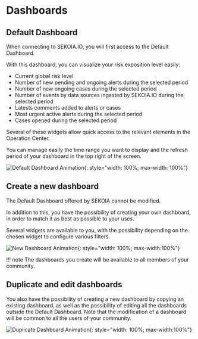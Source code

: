# Dashboards 

## Default Dashboard

When connecting to SEKOIA.IO, you will first access to the Default Dashboard. 

With this dashboard, you can visualize your risk exposition level easily:

- Current global risk level
- Number of new pending and ongoing alerts during the selected period
- Number of new ongoing cases during the selected period
- Number of events by data sources ingested by SEKOIA.IO during the selected period
- Latests comments added to alerts or cases
- Most urgent active alerts during the selected period
- Cases opened during the selected period

Several of these widgets allow quick access to the relevant elements in the Operation Center.

You can manage easily the time range you want to display and the refresh period of your dashboard in the top right of the screen.

![Default Dashboard Animation](/assets/operation_center/OC_default_dashboard.gif){: style="width: 100%; max-width: 100%"}

## Create a new dashboard

The Default Dashboard offered by SEKOIA cannot be modified.

In addition to this, you have the possibility of creating your own dashboard, in order to match it as best as possible to your uses.

Several widgets are available to you, with the possibility depending on the chosen widget to configure various filters.

![New Dashboard Animation](/assets/operation_center/OC_new_dashboard.gif){: style="width: 100%; max-width:100%"}

!!! note
    The dashboards you create will be available to all members of your community.

## Duplicate and edit dashboards

You also have the possibility of creating a new dashboard by copying an existing dashboard, as well as the possibility of editing all the dashboards outside the Default Dashboard. Note that the modification of a dashboard will be common to all the users of your community.

![Duplicate Dashboard Animation](/assets/operation_center/OC_duplicate_dashboard.gif){: style="width: 100%; max-width:100%"}

